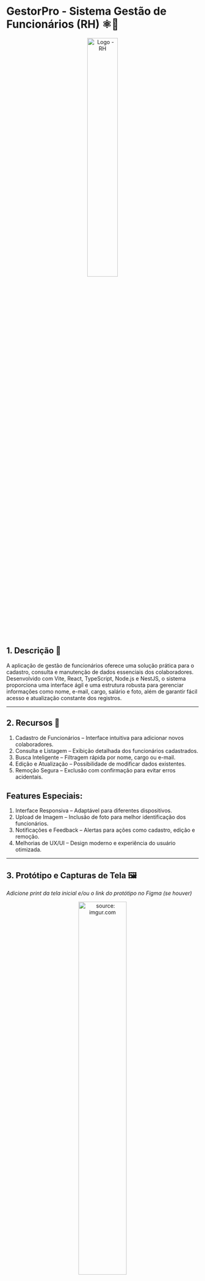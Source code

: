 # GestorPro - Sistema Gestão de Funcionários (RH) ⚛️📝

<div align="center">
    <img src="https://ik.imagekit.io/a210gfzra/GestorPro/logo_rh.png?updatedAt=1740509915787" title="Logo - RH" width="40%"/>
</div>

## 1. Descrição 📜

A aplicação de gestão de funcionários oferece uma solução prática para o cadastro, consulta e manutenção de dados essenciais dos colaboradores. Desenvolvido com Vite, React, TypeScript, Node.js e NestJS, o sistema proporciona uma interface ágil e uma estrutura robusta para gerenciar informações como nome, e-mail, cargo, salário e foto, além de garantir fácil acesso e atualização constante dos registros.

------

## 2. Recursos 🚀

1. Cadastro de Funcionários – Interface intuitiva para adicionar novos colaboradores.
2. Consulta e Listagem – Exibição detalhada dos funcionários cadastrados.
3. Busca Inteligente – Filtragem rápida por nome, cargo ou e-mail.
4. Edição e Atualização – Possibilidade de modificar dados existentes.
5. Remoção Segura – Exclusão com confirmação para evitar erros acidentais.

## Features Especiais:
1. Interface Responsiva – Adaptável para diferentes dispositivos.
2. Upload de Imagem – Inclusão de foto para melhor identificação dos funcionários.
3. Notificações e Feedback – Alertas para ações como cadastro, edição e remoção.
4. Melhorias de UX/UI – Design moderno e experiência do usuário otimizada.

------

## 3. Protótipo e Capturas de Tela 🖼️

*Adicione print da tela inicial e/ou o link do protótipo no Figma (se houver)*

<div align="center">
    <img src="mudar" title="source: imgur.com" width="50%"/>
</div>

<br />

<a href="https://imgur.com/vK8ulM5"><img src="https://i.imgur.com/vK8ulM5.png" title="source: imgur.com" width="3%"/></a> [Protótipo desenvolvido no Figma](link para o Figma do Projeto)

------

## 4. Tecnologias 🛠️

| Item                         | Descrição  |
| ---------------------------- | ---------- |
| **Servidor**                 | Node JS    |
| **Linguagem de programação** | TypeScript |
| **Biblioteca**               | React JS   |
| **Build**                    | Vite       |
| **Framework de Estilização** | Tailwind   |
| **Framework do Backend    ** | NestJS     |


------

## 5. Pré-requisitos 🧩

Antes de iniciar, certifique-se de ter as seguintes ferramentas instaladas:

- Node.js (https://nodejs.org/) (v16+)
- yarn (https://yarnpkg.com/)
- API NestJS API NestJS (https://docs.nestjs.com/)

------

## 6. Configuração e Execução ⚙️

1. Clone o repositório do Projeto
2. Instale as dependências: `yarn`
3. Clone o repositório do Projeto Backend: (https://github.com/Projeto-Integrador-Modelo-Gp01-Js06/rh-backend)
4. Siga as instruções de **Configuração e Execução** descritas no README do Projeto Backend
5. Adicione o endereço de execução do projeto na variável de ambiente **VITE_API_URL**, no projeto React
6. Execute o Projeto React: `yarn dev`
7. A aplicação React estará disponível no endereço: `http://localhost:5173`

------

## 7. Estrutura do Projeto 📁

```plaintext
src/
│
├── components/       # Componentes reutilizáveis
├── contexts/         # Gerenciamento de estado global (ex: autenticação)
├── models/           # Estrutura de dados da aplicação-
├── pages/            # Páginas da aplicação
├── services/         # Integração com a API (requisições HTTP)
├── utils/            # Funções auxiliares (alerts)
└── App.tsx           # Componente principal da aplicação
```

------
## 8. Como Contribuir 🤝

1. Faça um fork do projeto
2. Crie uma branch com a sua feature (`git checkout -b minha-feature`)
3. Commit suas mudanças (`git commit -m 'Adiciona nova feature'`)
4. Faça um push para a branch (`git push origin minha-feature`)
5. Abra um Pull Request
